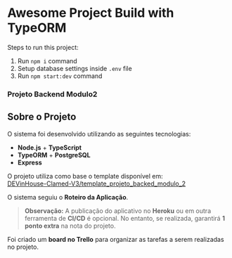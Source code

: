 # Awesome Project Build with TypeORM

Steps to run this project:

1. Run `npm i` command
2. Setup database settings inside `.env` file
3. Run `npm start:dev` command

### Projeto Backend Modulo2

## Sobre o Projeto

O sistema foi desenvolvido utilizando as seguintes tecnologias:

- **Node.js** + **TypeScript**  
- **TypeORM** + **PostgreSQL**  
- **Express**  

O projeto utiliza como base o template disponível em:  
[DEVinHouse-Clamed-V3/template_projeto_backed_modulo_2](https://github.com/DEVinHouse-Clamed-V3/template_projeto_backed_modulo_2)

O sistema seguiu o **Roteiro da Aplicação**.

> **Observação:** A publicação do aplicativo no **Heroku** ou em outra ferramenta de **CI/CD** é opcional. No entanto, se realizada, garantirá **1 ponto extra** na nota do projeto.

Foi criado um **board no Trello** para organizar as tarefas a serem realizadas no projeto. 



